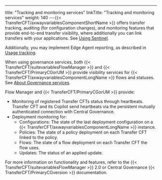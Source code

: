 ---
title: "Tracking and monitoring services"
linkTitle: "Tracking and monitoring services"
weight: 140
---{{< TransferCFT/axwayvariablesComponentShortName  >}} offers transfer tracking, auditing (for configuration changes), and monitoring features that provide end-to-end transfer visibility, where additionally you can link transfers with your applications. See [Using Sentinel](../../using_sentinel).

Additionally, you may implement Edge Agent reporting, as described in [Usage tracking](../../reporting).

When using governance services, both {{< TransferCFT/suitevariablesFlowManager  >}} and {{< TransferCFT/PrimaryCGorUM  >}} provide visibility services for {{< TransferCFT/axwayvariablesComponentLongName  >}} flows and statuses. See [About Governance services](../../governance_services_intro/governance_overview).

Flow Manager and {{< TransferCFT/PrimaryCGorUM  >}} provide:

* Monitoring of registered Transfer CFTs status through heartbeats. Transfer CFT and its Copilot send heartbeats via the persistent mutually authenticated connection with Central Governance.
* Deployment monitoring for:
    *   Configurations: The state of the last deployment configuration on a {{< TransferCFT/axwayvariablesComponentLongName >}} instance.
    *   Policies: The state of a policy deployment on each Transfer CFT linked to the policy.
    *   Flows: The state of a flow deployment on each Transfer CFT the flow uses.
    *   Updates: The status of an applied update.

For more information on functionality and features, refer to the {{< TransferCFT/suitevariablesFlowManager  >}} 2.0 or Central Governance {{< TransferCFT/PrimaryCGversion  >}} documentation.
